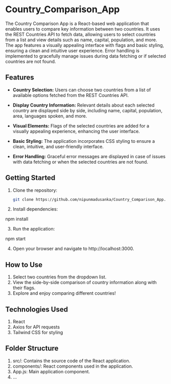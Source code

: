 # Country_Comparison_App
The Country Comparison App is a React-based web application that enables users to compare key information between two countries. It uses the REST Countries API to fetch data, allowing users to select countries from a list and view details such as name, capital, population, and more. The app features a visually appealing interface with flags and basic styling, ensuring a clean and intuitive user experience. Error handling is implemented to gracefully manage issues during data fetching or if selected countries are not found.

## Features

- **Country Selection:** Users can choose two countries from a list of available options fetched from the REST Countries API.

- **Display Country Information:** Relevant details about each selected country are displayed side by side, including name, capital, population, area, languages spoken, and more.

- **Visual Elements:** Flags of the selected countries are added for a visually appealing experience, enhancing the user interface.

- **Basic Styling:** The application incorporates CSS styling to ensure a clean, intuitive, and user-friendly interface.

- **Error Handling:** Graceful error messages are displayed in case of issues with data fetching or when the selected countries are not found.

## Getting Started

1. Clone the repository:

   ```bash
   git clone https://github.com/nipunmadusanka/Country_Comparison_App.git

2. Install dependencies:

npm install

3. Run the application:

npm start

4. Open your browser and navigate to http://localhost:3000.

## How to Use

1. Select two countries from the dropdown list.
2. View the side-by-side comparison of country information along with their flags.
3. Explore and enjoy comparing different countries!

## Technologies Used

1. React
2. Axios for API requests
3. Tailwind CSS for styling

## Folder Structure

1. src/: Contains the source code of the React application.
2. components/: React components used in the application.
3. App.js: Main application component.
4. ...



